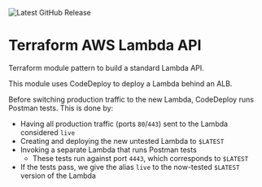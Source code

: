 ![Latest GitHub Release](https://img.shields.io/github/v/release/byu-oit/terraform-aws-lambda-api?sort=semver)

# Terraform AWS Lambda API
Terraform module pattern to build a standard Lambda API.

This module uses CodeDeploy to deploy a Lambda behind an ALB.

Before switching production traffic to the new Lambda, CodeDeploy runs Postman tests.
This is done by:
 * Having all production traffic (ports `80`/`443`) sent to the Lambda considered `live`
 * Creating and deploying the new untested Lambda to `$LATEST`
 * Invoking a separate Lambda that runs Postman tests
   - These tests run against port `4443`, which corresponds to `$LATEST`
 * If the tests pass, we give the alias `live` to the now-tested `$LATEST` version of the Lambda
